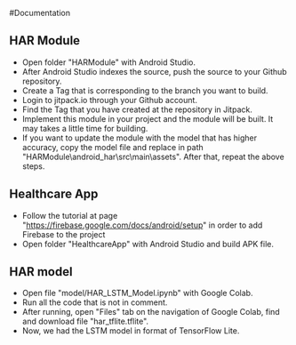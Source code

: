 #Documentation

## HAR Module
- Open folder "HARModule" with Android Studio.
- After Android Studio indexes the source, push the source to your Github repository.
- Create a Tag that is corresponding to the branch you want to build.
- Login to jitpack.io through your Github account.
- Find the Tag that you have created at the repository in Jitpack.
- Implement this module in your project and the module will be built. It may takes a little time for building.
- If you want to update the module with the model that has higher accuracy, copy the model file and replace in path "HARModule\android_har\src\main\assets". After that, repeat the above steps.
## Healthcare App
- Follow the tutorial at page "https://firebase.google.com/docs/android/setup" in order to add Firebase to the project
- Open folder "HealthcareApp" with Android Studio and build APK file.
## HAR model
- Open file "model/HAR_LSTM_Model.ipynb" with Google Colab.
- Run all the code that is not in comment.
- After running, open "Files" tab on the navigation of Google Colab, find and download file "har_tflite.tflite".
- Now, we had the LSTM model in format of TensorFlow Lite.